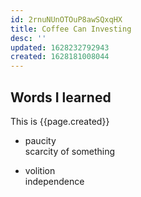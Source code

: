 ```yaml
---
id: 2rnuNUnOTOuP8awSQxqHX
title: Coffee Can Investing
desc: ''
updated: 1628232792943
created: 1628181008044
---
```


## Words I learned

This is {{page.created}}

- paucity  
scarcity of something


- volition  
independence